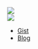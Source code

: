 
<a href="https://github.com/anuraghazra/github-readme-stats">
  <img align="center" src="https://github-readme-stats.vercel.app/api?username=mhcoma&theme=chartreuse-dark"/>
</a>
<br>
<a href="https://github.com/anuraghazra/github-readme-stats">
  <img align="center" src="https://github-readme-stats.vercel.app/api/top-langs/?username=mhcoma&layout=compact&langs_count=100&hide=css,hlsl,html,scss,shaderlab&theme=chartreuse-dark&card_width=450%"/>
</a>
<br>

* [Gist](https://gist.github.com/mhcoma)
* [Blog](https://mhcoma.github.io/)
